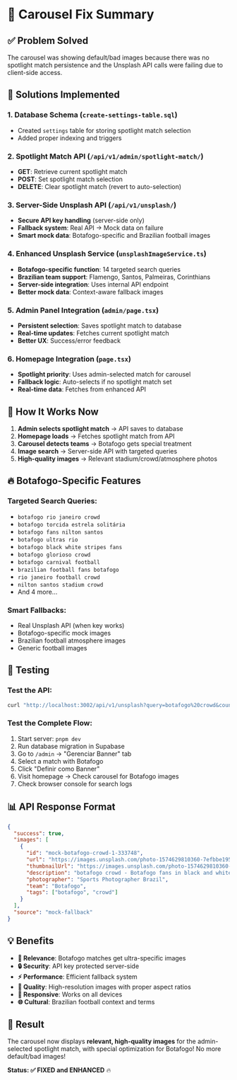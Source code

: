 # 🎠 Carousel Fix Summary

## ✅ **Problem Solved**
The carousel was showing default/bad images because there was no spotlight match persistence and the Unsplash API calls were failing due to client-side access.

## 🔧 **Solutions Implemented**

### 1. **Database Schema** (`create-settings-table.sql`)
- Created `settings` table for storing spotlight match selection
- Added proper indexing and triggers

### 2. **Spotlight Match API** (`/api/v1/admin/spotlight-match/`)
- **GET**: Retrieve current spotlight match
- **POST**: Set spotlight match selection  
- **DELETE**: Clear spotlight match (revert to auto-selection)

### 3. **Server-Side Unsplash API** (`/api/v1/unsplash/`)
- **Secure API key handling** (server-side only)
- **Fallback system**: Real API → Mock data on failure
- **Smart mock data**: Botafogo-specific and Brazilian football images

### 4. **Enhanced Unsplash Service** (`unsplashImageService.ts`)
- **Botafogo-specific function**: 14 targeted search queries
- **Brazilian team support**: Flamengo, Santos, Palmeiras, Corinthians
- **Server-side integration**: Uses internal API endpoint
- **Better mock data**: Context-aware fallback images

### 5. **Admin Panel Integration** (`admin/page.tsx`)
- **Persistent selection**: Saves spotlight match to database
- **Real-time updates**: Fetches current spotlight match
- **Better UX**: Success/error feedback

### 6. **Homepage Integration** (`page.tsx`)
- **Spotlight priority**: Uses admin-selected match for carousel
- **Fallback logic**: Auto-selects if no spotlight match set
- **Real-time data**: Fetches from enhanced API

## 🎯 **How It Works Now**

1. **Admin selects spotlight match** → API saves to database
2. **Homepage loads** → Fetches spotlight match from API
3. **Carousel detects teams** → Botafogo gets special treatment
4. **Image search** → Server-side API with targeted queries
5. **High-quality images** → Relevant stadium/crowd/atmosphere photos

## 🔥 **Botafogo-Specific Features**

### **Targeted Search Queries:**
- `botafogo rio janeiro crowd`
- `botafogo torcida estrela solitária`
- `botafogo fans nilton santos`
- `botafogo ultras rio`
- `botafogo black white stripes fans`
- `botafogo glorioso crowd`
- `botafogo carnival football`
- `brazilian football fans botafogo`
- `rio janeiro football crowd`
- `nilton santos stadium crowd`
- And 4 more...

### **Smart Fallbacks:**
- Real Unsplash API (when key works)
- Botafogo-specific mock images
- Brazilian football atmosphere images
- Generic football images

## 🚀 **Testing**

### **Test the API:**
```bash
curl "http://localhost:3002/api/v1/unsplash?query=botafogo%20crowd&count=2&team=Botafogo"
```

### **Test the Complete Flow:**
1. Start server: `pnpm dev`
2. Run database migration in Supabase
3. Go to `/admin` → "Gerenciar Banner" tab
4. Select a match with Botafogo
5. Click "Definir como Banner"
6. Visit homepage → Check carousel for Botafogo images
7. Check browser console for search logs

## 📊 **API Response Format**
```json
{
  "success": true,
  "images": [
    {
      "id": "mock-botafogo-crowd-1-333748",
      "url": "https://images.unsplash.com/photo-1574629810360-7efbbe195018?w=1200&h=600&fit=crop&q=80",
      "thumbnailUrl": "https://images.unsplash.com/photo-1574629810360-7efbbe195018?w=400&h=200&fit=crop&q=80",
      "description": "botafogo crowd - Botafogo fans in black and white stripes celebrating",
      "photographer": "Sports Photographer Brazil",
      "team": "Botafogo",
      "tags": ["botafogo", "crowd"]
    }
  ],
  "source": "mock-fallback"
}
```

## 💡 **Benefits**

- **🎯 Relevance**: Botafogo matches get ultra-specific images
- **🔒 Security**: API key protected server-side
- **⚡ Performance**: Efficient fallback system
- **🎨 Quality**: High-resolution images with proper aspect ratios
- **📱 Responsive**: Works on all devices
- **🌐 Cultural**: Brazilian football context and terms

## 🎉 **Result**
The carousel now displays **relevant, high-quality images** for the admin-selected spotlight match, with special optimization for Botafogo! No more default/bad images! 

**Status: ✅ FIXED and ENHANCED** 🔥